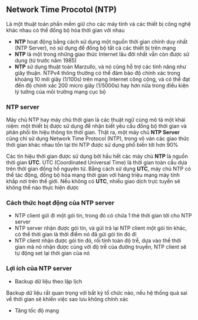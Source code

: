 ## Network Time Procotol (NTP)
Là một thuật toán phần mềm giữ cho các máy tính và các thiết bị công nghệ khác nhau có thể đồng bộ hóa thời gian với nhau
 
 * **NTP** hoạt động bằng cách sử dụng một nguồn thời gian chính duy nhất (NTP Server), nó sử dụng để đồng bộ tất cả các thiết bị trên mạng
 * **NTP** là một trong những giao thức Internet lâu đời nhất vẫn còn được sử dụng (từ trước năm 1985)
 * **NTP** sử dụng thuật toán Marzullo, và nó cũng hỗ trợ các tính năng như giây thuận. NTPv4 thông thường có thể đảm bảo độ chính xác trong khoảng 10 mili giây (1/100s) trên mạng Internet công cộng, và có thể đạt đến độ chính xác 200 micro giây (1/5000s) hay hơn nữa trong điều kiện lý tưởng của môi trường mạng cục bộ

### NTP server
Máy chủ NTP hay máy chủ thời gian là các thuật ngữ cùng mô tả một khái niệm: một thiết bị được sử dụng để nhận biết yêu cầu đồng bộ thời gian và phân phối tín hiệu thông tin thời gian. Thật ra, một máy chủ **NTP Server** cũng chỉ sử dụng Network Time Protocol (NTP), trong vô vàn các giao thức thời gian khác nhau tồn tại thì NTP được sử dụng phổ biến tới hơn 90%

Các tín hiệu thời gian được sử dụng bởi hầu hết các máy chủ **NTP** là nguồn thời gian **UTC**. UTC (Coordinated Universal Time) là thời gian toàn cầu dựa trên thời gian đồng hồ nguyên tử. Bằng cách sử dụng **UTC**, máy chủ NTP có thể tác động, đồng bộ hóa mạng thời gian với hàng triệu mạng máy tính khắp nơi trên thế giới. Nếu không có **UTC**, nhiều giao dịch trực tuyến sẽ không thể nào thực hiện được

### Cách thức hoạt động của NTP server
 * NTP client gửi đi một gói tin, trong đó có chứa 1 thẻ thời gian tới cho NTP server
 * NTP server nhận được gói tin, và gửi trả lại NTP client một gói tin khác, có thể thời gian là thời điểm nó đã gửi gói tin đó đi
 * NTP client nhận được gói tin đó, rồi tính toán độ trễ, dựa vào thể thời gian mà nó nhận được cùng với độ trễ của đường truyền, NTP client sẽ tự động set lại thời gian của nó

### Lợi ích của NTP server
 * Backup dữ liệu theo lập lịch
 
 Backup dữ liệu rất quan trọng với bất kỳ tổ chức nào, nếu hệ thống quá sai về thời gian sẽ khiến việc sao lưu không chính xác

 * Tăng tốc độ mạng

